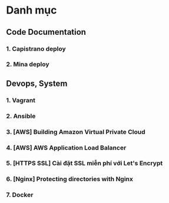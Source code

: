 # Danh mục
## Code Documentation
### 1. Capistrano deploy
### 2. Mina deploy
## Devops, System
### 1. Vagrant
### 2. Ansible
### 3. [AWS] Building Amazon Virtual Private Cloud
### 4. [AWS] AWS Application Load Balancer
### 5. [HTTPS SSL] Cài đặt SSL miễn phí với Let's Encrypt
### 6. [Nginx] Protecting directories with Nginx
### 7. Docker